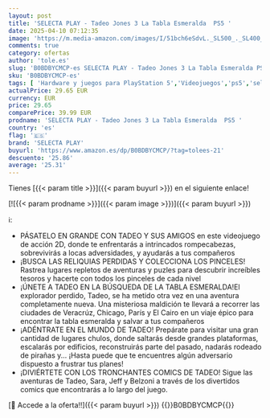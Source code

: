```yaml
---
layout: post
title: 'SELECTA PLAY - Tadeo Jones 3 La Tabla Esmeralda  PS5 '
date: 2025-04-10 07:12:35
image: 'https://m.media-amazon.com/images/I/51bch6eSdvL._SL500_._SL400_.jpg'
comments: true
category: ofertas
author: 'tole.es'
slug: 'B0BDBYCMCP-es SELECTA PLAY - Tadeo Jones 3 La Tabla Esmeralda PS5'
sku: 'B0BDBYCMCP-es'
tags: [ 'Hardware y juegos para PlayStation 5','Videojuegos','ps5','selecta play','🇪🇸', ]
actualPrice: 29.65 EUR
currency: EUR
price: 29.65
comparePrice: 39.99 EUR
prodname: 'SELECTA PLAY - Tadeo Jones 3 La Tabla Esmeralda  PS5 '
country: 'es'
flag: '🇪🇸'
brand: 'SELECTA PLAY'
buyurl: 'https://www.amazon.es/dp/B0BDBYCMCP/?tag=tolees-21'
descuento: '25.86'
average: '25.31'
---
```


Tienes [{{< param title >}}]({{< param buyurl >}}) en el siguiente enlace!

[![{{< param prodname >}}]({{< param image >}})]({{< param buyurl >}})

ℹ️:

- PÁSATELO EN GRANDE CON TADEO Y SUS AMIGOS en este videojuego de acción 2D, donde te enfrentarás a intrincados rompecabezas, sobrevivirás a locas adversidades, y ayudarás a tus compañeros
- ¡BUSCA LAS RELIQUIAS PERDIDAS Y COLECCIONA LOS PINCELES! Rastrea lugares repletos de aventuras y puzles para descubrir increíbles tesoros y hacerte con todos los pinceles de cada nivel
- ¡ÚNETE A TADEO EN LA BÚSQUEDA DE LA TABLA ESMERALDA!El explorador perdido, Tadeo, se ha metido otra vez en una aventura completamente nueva. Una misteriosa maldición te llevará a recorrer las ciudades de Veracrúz, Chicago, París y El Cairo en un viaje épico para encontrar la tabla esmeralda y salvar a tus compañeros
- ¡ADÉNTRATE EN EL MUNDO DE TADEO! Prepárate para visitar una gran cantidad de lugares chulos, donde saltarás desde grandes plataformas, escalarás por edificios, reconstruirás parte del pasado, nadarás rodeado de pirañas y... ¡Hasta puede que te encuentres algún adversario dispuesto a frustrar tus planes!
- ¡DIVIÉRTETE CON LOS TRONCHANTES COMICS DE TADEO! Sigue las aventuras de Tadeo, Sara, Jeff y Belzoni a través de los divertidos comics que encontrarás a lo largo del juego.

[🛒 Accede a la oferta!!]({{< param buyurl >}})
{{<world>}}B0BDBYCMCP{{</world>}}
